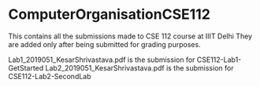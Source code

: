 # ComputerOrganisationCSE112
This contains all the submissions made to CSE 112 course at IIIT Delhi
They are added only after being submitted for grading purposes.

Lab1_2019051_KesarShrivastava.pdf is the submission for CSE112-Lab1-GetStarted
Lab2_2019051_KesarShrivastava.pdf is the submission for CSE112-Lab2-SecondLab
